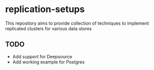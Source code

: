 replication-setups
==================

This repository aims to provide collection of techniques to implement replicated clusters for various data stores

## TODO
* Add support for Deepsource
* Add working example for Postgres